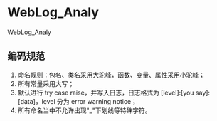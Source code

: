 # WebLog_Analy
WebLog_Analy

## 编码规范
1. 命名规则：包名、类名采用大驼峰，函数、变量、属性采用小驼峰；
2. 所有常量采用大写；
3. 默认进行 try case raise，并写入日志，日志格式为 \[level]:\[you say]:\[data]，level 分为 error warning notice；
4. 所有命名当中不允许出现"\_"下划线等特殊字符。
